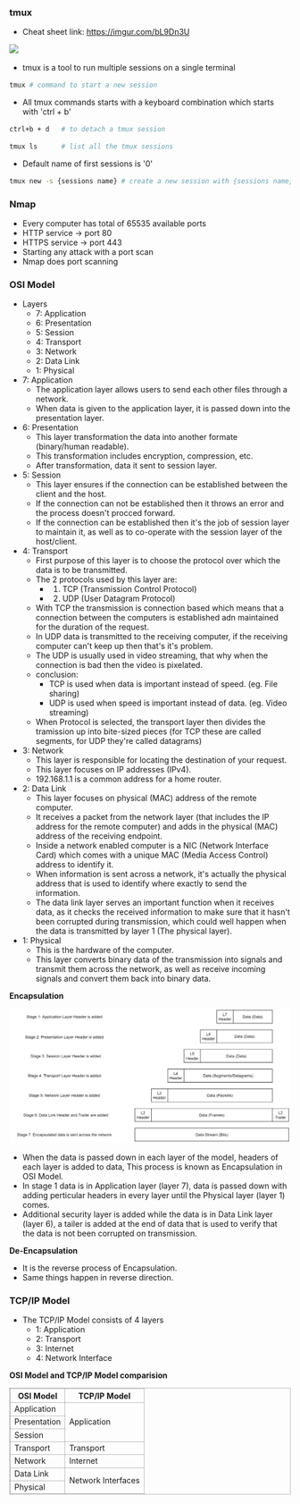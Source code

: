 ### tmux
* Cheat sheet link: https://imgur.com/bL9Dn3U

<img src='https://imgur.com/bL9Dn3U'>

* tmux is a tool to run multiple sessions on a single terminal
```sh
tmux # command to start a new session
```
* All tmux commands starts with a keyboard combination which starts with 'ctrl + b'
```sh
ctrl+b + d   # to detach a tmux session
```
```sh
tmux ls      # list all the tmux sessions
```
* Default name of first sessions is '0'
```sh
tmux new -s {sessions name} # create a new session with {sessions name} session name
```

### Nmap
* Every computer has total of 65535 available ports
* HTTP service -> port 80
* HTTPS service -> port 443
* Starting any attack with a port scan
* Nmap does port scanning


### OSI Model
* Layers
    * 7: Application
    * 6: Presentation
    * 5: Session
    * 4: Transport
    * 3: Network
    * 2: Data Link
    * 1: Physical
* 7: Application
    * The application layer allows users to send each other files through a network.
    * When data is given to the application layer, it is passed down into the presentation layer.
* 6: Presentation
    * This layer transformation the data into another formate (binary/human readable).
    * This transformation includes encryption, compression, etc.
    * After transformation, data it sent to session layer.
* 5: Session
    * This layer ensures if the connection can be established between the client and the host.
    * If the connection can not be established then it throws an error and the process doesn't procced forward.
    * If the connection can be established then it's the job of session layer to maintain it, as well as to co-operate with the session layer of the host/client.
* 4: Transport
    * First purpose of this layer is to choose the protocol over which the data is to be transmitted.
    * The 2 protocols used by this layer are:
        * 1. TCP (Transmission Control Protocol)
        * 2. UDP (User Datagram Protocol)
    * With TCP the transmission is connection based which means that a connection between the computers is established adn maintained for the duration of the request.
    * In UDP data is transmitted to the receiving computer, if the receiving computer can't keep up then that's it's problem.
    * The UDP is usually used in video streaming, that why when the connection is bad then the video is pixelated.
    * conclusion:
        * TCP is used when data is important instead of speed. (eg. File sharing)
        * UDP is used when speed is important instead of data. (eg. Video streaming)
    * When Protocol is selected, the transport layer then divides the tramission up into bite-sized pieces (for TCP these are called segments, for UDP they're called datagrams)
* 3: Network
    * This layer is responsible for locating the destination of your request.
    * This layer focuses on IP addresses (IPv4).
    * 192.168.1.1 is a common address for a home router.
* 2: Data Link
    * This layer focuses on physical (MAC) address of the remote computer.
    * It receives a packet from the network layer (that includes the IP address for the  remote computer) and adds in the physical (MAC) address of the receiving endpoint.
    * Inside a network enabled computer is a NIC (Network Interface Card) which comes with a unique MAC (Media Access Control) address to identify it.
    * When information is sent across a network, it's actually the physical address that is used to identify where exactly to send the information.
    * The data link layer serves an important function when it receives data, as it checks the received information to make sure that it hasn't been corrupted during transmission, which could well happen when the data is transmitted by layer 1 (The physical layer).
* 1: Physical
    * This is the hardware of the computer.
    * This layer converts binary data of the transmission into signals and transmit them across the network, as well as receive incoming signals and convert them back into binary data.

**Encapsulation**

<img src='encapsulation.jpg'>

* When the data is passed down in each layer of the model, headers of each layer is added to data, This process is known as Encapsulation in OSI Model.
* In stage 1 data is in Application layer (layer 7), data is passed down with adding perticular headers in every layer until the Physical layer (layer 1) comes.
* Additional security layer is added while the data is in Data Link layer (layer 6), a tailer is added at the end of data that is used to verify that the data is not been corrupted on transmission.

**De-Encapsulation**

* It is the reverse process of Encapsulation.
* Same things happen in reverse direction.

### TCP/IP Model
* The TCP/IP Model consists of 4 layers
    * 1: Application
    * 2: Transport
    * 3: Internet
    * 4: Network Interface

**OSI Model and TCP/IP Model comparision**
<table style="border: 1px solid #80808086; border-collapse: collapse;">
    <tr style="border: 1px solid #80808086; border-collapse: collapse;">
        <th style="border: 1px solid #80808086; border-collapse: collapse;">OSI Model</th>
        <th style="border: 1px solid #80808086; border-collapse: collapse;">TCP/IP Model</th>
    </tr>
    <tr style="border: 1px solid #80808086; border-collapse: collapse;">
        <td style="border: 1px solid #80808086; border-collapse: collapse;">Application</td>
        <td style="border: 1px solid #80808086; border-collapse: collapse;" rowspan="3">Application</td>
    </tr>
    <tr style="border: 1px solid #80808086; border-collapse: collapse;">
        <td style="border: 1px solid #80808086; border-collapse: collapse;">Presentation</td>
    </tr>
    <tr style="border: 1px solid #80808086; border-collapse: collapse;">
        <td style="border: 1px solid #80808086; border-collapse: collapse;">Session</td>
    </tr>
    <tr style="border: 1px solid #80808086; border-collapse: collapse;">
        <td style="border: 1px solid #80808086; border-collapse: collapse;">Transport</td>
        <td style="border: 1px solid #80808086; border-collapse: collapse;">Transport</td>
    </tr>
    <tr style="border: 1px solid #80808086; border-collapse: collapse;">
        <td style="border: 1px solid #80808086; border-collapse: collapse;">Network</td>
        <td style="border: 1px solid #80808086; border-collapse: collapse;">Internet</td>
    </tr>
    <tr style="border: 1px solid #80808086; border-collapse: collapse;">
        <td style="border: 1px solid #80808086; border-collapse: collapse;">Data Link</td>
        <td style="border: 1px solid #80808086; border-collapse: collapse;" rowspan="2">Network Interfaces</td>
    </tr>
    <tr style="border: 1px solid #80808086; border-collapse: collapse;">
        <td style="border: 1px solid #80808086; border-collapse: collapse;">Physical</td>
    </tr>
</table>



